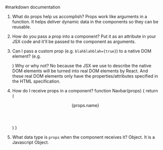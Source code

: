 #markdown documentation

1. What do props help us accomplish?
   Props work like arguments in a function. It helps deliver dynamic data in the components so they can be reusable.

2. How do you pass a prop into a component?
   Put it as an attribute in your JSX code and it'll be passed to the component as arguments.

3. Can I pass a custom prop (e.g. `blahblahblah={true}`) to a native
   DOM element? (e.g. <div blahblahblah={true}>) Why or why not?
   No because the JSX we use to describe the native DOM elements will be turned into real DOM elements by React. And these real DOM elements only have the properties/attributes specified in the HTML specification.

4. How do I receive props in a component?
   function Navbar(props) {
   return (
   <header>
   {props.name}
   </header>
   )
   }

5. What data type is `props` when the component receives it?
   Object. It is a Javascript Object.
